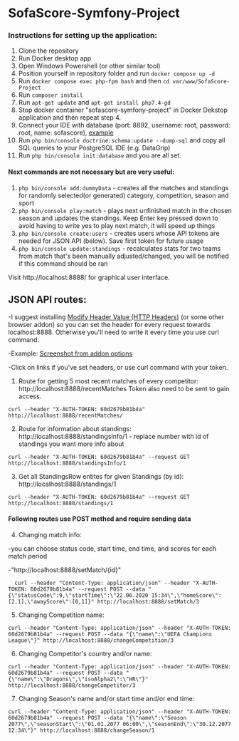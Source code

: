 # SofaScore-Symfony-Project

### Instructions for setting up the application:

  1. Clone the repository
  2. Run Docker desktop app
  3. Open Windows Powershell (or other similar tool)
  4. Position yourself in repository folder and run `docker compose up -d`
  5. Run `docker compose exec php-fpm bash` and then `cd var/www/SofaScore-Project`
  6. Run `composer install`
  7. Run `apt-get update` and `apt-get install php7.4-gd` 
  8. Stop docker container "sofascore-symfony-project" in Docker Dekstop application and then repeat step 4.
  9. Connect your IDE with database (port: 8892, username: root, password: root, name: sofascore), [example](https://i.imgur.com/MMuMFdj.png)
  10. Run `php bin/console doctrine:schema:update --dump-sql` and copy all SQL queries to your PostgreSQL IDE (e.g. DataGrip)
  11. Run `php bin/console init:database` and you are all set.
  
  
#### Next commands are not necessary but are very useful:
  
  1. `php bin/console add:dummyData` - creates all the matches and standings for randomly selected(or generated) category, competition, season and sport
  2. `php bin/console play:match` - plays next unfinished match in the chosen season and updates the standings. Keep Enter key pressed down to avoid having to write yes to play next match, it will speed up things
  3. `php bin/console create:users` - creates users whose API tokens are needed for JSON API (below). Save first token for future usage
  4. `php bin/console update:standings` - recalculates stats for two teams from match that's been manually adjusted/changed, you will be notified if this command should be ran
  
  
Visit http://localhost:8888/ for graphical user interface.


  
  
## JSON API routes:

  -I suggest installing [Modify Header Value (HTTP Headers)](https://chrome.google.com/webstore/detail/modify-header-value-http/cbdibdfhahmknbkkojljfncpnhmacdek) (or some other browser addon) so you can set the header for every request towards localhost:8888. Otherwise you'll need to write it every time you use curl command.
  
  -Example: [Screenshot from addon options](https://i.imgur.com/yHTVmQg.png)
  
  -Click on links if you've set headers, or use curl command with your token.



  1. Route for getting 5 most recent matches of every competitor: http://localhost:8888/recentMatches
    Token also need to be sent to gain access.
    
    curl --header "X-AUTH-TOKEN: 60d2679b81b4a" http://localhost:8888/recentMatches/
    
  2. Route for information about standings: http://localhost:8888/standingsInfo/1 - replace number with id of standings you want more info about
  
    curl --header "X-AUTH-TOKEN: 60d2679b81b4a" --request GET http://localhost:8888/standingsInfo/1
    
  3. Get all StandingsRow entites for given Standings (by id): http://localhost:8888/standings/1
  
    curl --header "X-AUTH-TOKEN: 60d2679b81b4a" --request GET http://localhost:8888/standings/1

#### Following routes use POST methed and require sending data

  4. Changing match info:
  
  -you can choose status code, start time, end time, and scores for each match period
  
  -"http://localhost:8888/setMatch/{id}"
      
      curl --header "Content-Type: application/json" --header "X-AUTH-TOKEN: 60d2679b81b4a" --request POST --data "{\"statusCode\":9,\"startTime\":\"22.06.2020 15:34\",\"homeScore\":[2,1],\"awayScore\":[0,1]}" http://localhost:8888/setMatch/3
    
  
  
  5. Changing Competition name:
  
    curl --header "Content-Type: application/json" --header "X-AUTH-TOKEN: 60d2679b81b4a" --request POST --data "{\"name\":\"UEFA Champions League\"}" http://localhost:8888/changeCompetition/3
    
    
  6. Changing Competitor's country and/or name:
  
    curl --header "Content-Type: application/json" --header "X-AUTH-TOKEN: 60d2679b81b4a" --request POST --data "{\"name\":\"Dragons\",\"isoAlpha2\":\"HR\"}" http://localhost:8888/changeCompetitor/3
    
    
  7. Changing Season's name and/or start time and/or end time:
  
    curl --header "Content-Type: application/json" --header "X-AUTH-TOKEN: 60d2679b81b4a" --request POST --data "{\"name\":\"Season 2077\",\"seasonStart\":\"01.01.2077 06:00\",\"seasonEnd\":\"30.12.2077 12:34\"}" http://localhost:8888/changeSeason/1
